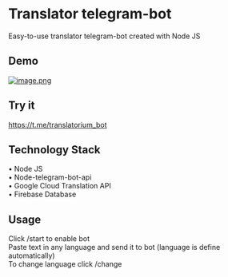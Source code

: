 # Translator telegram-bot
Easy-to-use translator telegram-bot created with Node JS
## Demo
[![image.png](https://i.postimg.cc/wj36DdSz/image.png)](https://postimg.cc/nXbbtNFS)
## Try it
https://t.me/translatorium_bot

## Technology Stack
• Node JS  
• Node-telegram-bot-api   
• Google Cloud Translation API  
• Firebase Database  
## Usage
Click /start to enable bot  
Paste text in any language and send it to bot (language is define automatically)  
To change language click /change   
